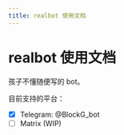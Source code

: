 ```yaml
---
title: realbot 使用文档
---
```

# realbot 使用文档
孩子不懂随便写的 bot。

目前支持的平台：
- [x] Telegram: @BlockG_bot
- [ ] Matrix (WIP)